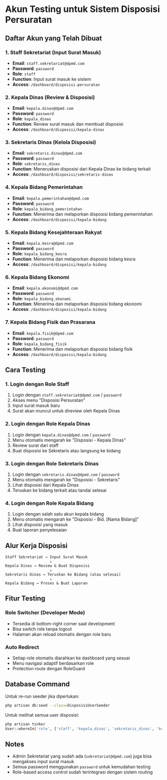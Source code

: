 # Akun Testing untuk Sistem Disposisi Persuratan

## Daftar Akun yang Telah Dibuat

### 1. Staff Sekretariat (Input Surat Masuk) 
- **Email**: `staff.sekretariat@dpmd.com`
- **Password**: `password`
- **Role**: `staff`
- **Function**: Input surat masuk ke sistem
- **Access**: `/dashboard/disposisi-persuratan`

### 2. Kepala Dinas (Review & Disposisi)
- **Email**: `kepala.dinas@dpmd.com`
- **Password**: `password`
- **Role**: `kepala_dinas`
- **Function**: Review surat masuk dan membuat disposisi
- **Access**: `/dashboard/disposisi/kepala-dinas`

### 3. Sekretaris Dinas (Kelola Disposisi)
- **Email**: `sekretaris.dinas@dpmd.com`
- **Password**: `password`
- **Role**: `sekretaris_dinas`
- **Function**: Meneruskan disposisi dari Kepala Dinas ke bidang terkait
- **Access**: `/dashboard/disposisi/sekretaris-dinas`

### 4. Kepala Bidang Pemerintahan
- **Email**: `kepala.pemerintahan@dpmd.com`
- **Password**: `password`
- **Role**: `kepala_bidang_pemerintahan`
- **Function**: Menerima dan melaporkan disposisi bidang pemerintahan
- **Access**: `/dashboard/disposisi/kepala-bidang`

### 5. Kepala Bidang Kesejahteraan Rakyat
- **Email**: `kepala.kesra@dpmd.com`
- **Password**: `password`
- **Role**: `kepala_bidang_kesra`
- **Function**: Menerima dan melaporkan disposisi bidang kesra
- **Access**: `/dashboard/disposisi/kepala-bidang`

### 6. Kepala Bidang Ekonomi
- **Email**: `kepala.ekonomi@dpmd.com`
- **Password**: `password`
- **Role**: `kepala_bidang_ekonomi`
- **Function**: Menerima dan melaporkan disposisi bidang ekonomi
- **Access**: `/dashboard/disposisi/kepala-bidang`

### 7. Kepala Bidang Fisik dan Prasarana
- **Email**: `kepala.fisik@dpmd.com`
- **Password**: `password`
- **Role**: `kepala_bidang_fisik`
- **Function**: Menerima dan melaporkan disposisi bidang fisik
- **Access**: `/dashboard/disposisi/kepala-bidang`

## Cara Testing

### 1. Login dengan Role Staff
1. Login dengan `staff.sekretariat@dpmd.com` / `password`
2. Akses menu "Disposisi Persuratan"
3. Input surat masuk baru
4. Surat akan muncul untuk direview oleh Kepala Dinas

### 2. Login dengan Role Kepala Dinas
1. Login dengan `kepala.dinas@dpmd.com` / `password`
2. Menu otomatis mengarah ke "Disposisi - Kepala Dinas"
3. Review surat dari staff
4. Buat disposisi ke Sekretaris atau langsung ke bidang

### 3. Login dengan Role Sekretaris Dinas
1. Login dengan `sekretaris.dinas@dpmd.com` / `password`
2. Menu otomatis mengarah ke "Disposisi - Sekretaris"
3. Lihat disposisi dari Kepala Dinas
4. Teruskan ke bidang terkait atau tandai selesai

### 4. Login dengan Role Kepala Bidang
1. Login dengan salah satu akun kepala bidang
2. Menu otomatis mengarah ke "Disposisi - Bid. [Nama Bidang]"
3. Lihat disposisi yang masuk
4. Buat laporan penyelesaian

## Alur Kerja Disposisi

```
Staff Sekretariat → Input Surat Masuk
                    ↓
Kepala Dinas → Review & Buat Disposisi
                    ↓
Sekretaris Dinas → Teruskan ke Bidang (atau selesai)
                    ↓
Kepala Bidang → Proses & Buat Laporan
```

## Fitur Testing

### Role Switcher (Developer Mode)
- Tersedia di bottom-right corner saat development
- Bisa switch role tanpa logout
- Halaman akan reload otomatis dengan role baru

### Auto Redirect
- Setiap role otomatis diarahkan ke dashboard yang sesuai
- Menu navigasi adaptif berdasarkan role
- Protection route dengan RoleGuard

## Database Command

Untuk re-run seeder jika diperlukan:
```bash
php artisan db:seed --class=DisposisiUserSeeder
```

Untuk melihat semua user disposisi:
```bash
php artisan tinker
User::whereIn('role', ['staff', 'kepala_dinas', 'sekretaris_dinas', 'kepala_bidang_pemerintahan', 'kepala_bidang_kesra', 'kepala_bidang_ekonomi', 'kepala_bidang_fisik'])->get(['name', 'email', 'role']);
```

## Notes

- Admin Sekretariat yang sudah ada (`sekretariat@dpmd.com`) juga bisa mengakses input surat masuk
- Semua password menggunakan `password` untuk kemudahan testing
- Role-based access control sudah terintegrasi dengan sistem routing